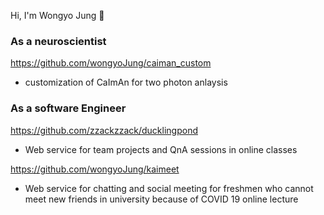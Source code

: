 
Hi, I'm Wongyo Jung 👋


### As a neuroscientist ###
https://github.com/wongyoJung/caiman_custom
 - customization of CaImAn for two photon anlaysis



### As a software Engineer ###
https://github.com/zzackzzack/ducklingpond
- Web service for team projects and QnA sessions in online classes

https://github.com/wongyoJung/kaimeet
- Web service for chatting and social meeting for freshmen who cannot meet new friends in university because of COVID 19 online lecture


<!--
**wongyoJung/wongyoJung** is a ✨ _special_ ✨ repository because its `README.md` (this file) appears on your GitHub profile.

Here are some ideas to get you started:

- 🔭 I’m currently working on ...
- 🌱 I’m currently learning ...
- 👯 I’m looking to collaborate on ...
- 🤔 I’m looking for help with ...
- 💬 Ask me about ...
- 📫 How to reach me: ...
- 😄 Pronouns: ...
- ⚡ Fun fact: ...
-->
